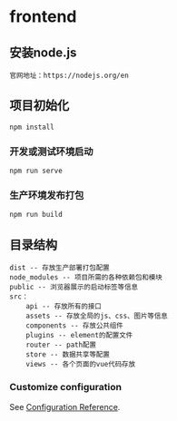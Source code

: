 #  frontend

## 安装node.js
```
官网地址：https://nodejs.org/en
```

## 项目初始化
```
npm install
```

### 开发或测试环境启动
```
npm run serve
```

### 生产环境发布打包
```
npm run build
```
## 目录结构
```
dist -- 存放生产部署打包配置
node_modules -- 项目所需的各种依赖包和模块
public -- 浏览器展示的启动标签等信息
src：
    api -- 存放所有的接口
    assets -- 存放全局的js、css、图片等信息
    components -- 存放公共组件
    plugins -- element的配置文件
    router -- path配置
    store -- 数据共享等配置
    views -- 各个页面的vue代码存放
```
### Customize configuration
See [Configuration Reference](https://cli.vuejs.org/config/).
